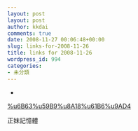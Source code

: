 ```yaml
---
layout: post
layout: post
author: kkdai
comments: true
date: 2008-11-27 00:06:48+00:00
slug: links-for-2008-11-26
title: links for 2008-11-26
wordpress_id: 994
categories:
- 未分類
---
```


  * 
                

[%u6B63%u59B9%u8A18%u61B6%u9AD4](http://www.atlaspost.com/appl/catch/index.php)


                

正妹記憶體



            
